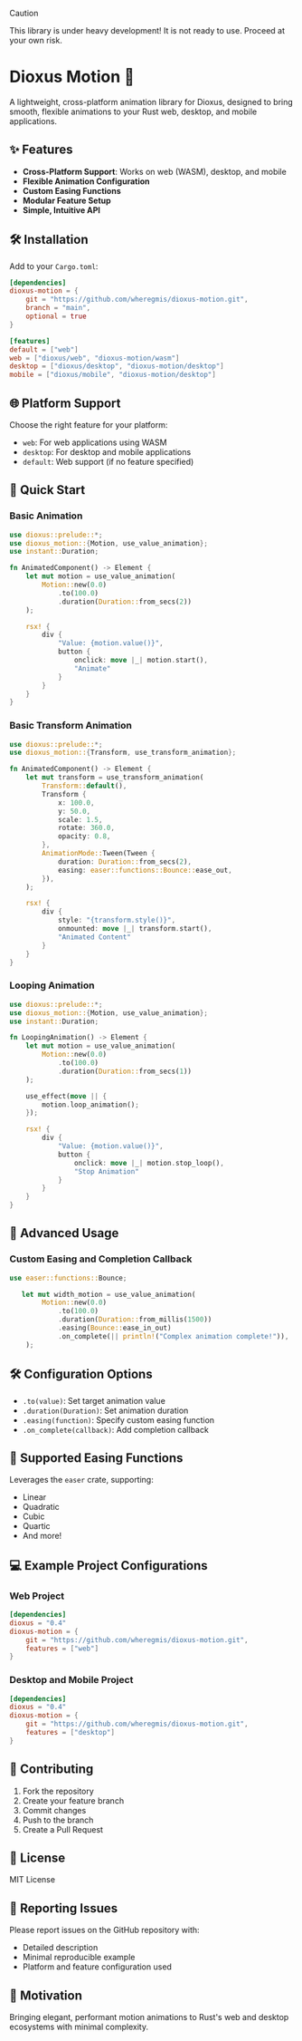 > [!CAUTION]
> This library is under heavy development! It is not ready to use. Proceed at your own risk.

# Dioxus Motion 🚀

A lightweight, cross-platform animation library for Dioxus, designed to bring smooth, flexible animations to your Rust web, desktop, and mobile applications.

## ✨ Features

- **Cross-Platform Support**: Works on web (WASM), desktop, and mobile
- **Flexible Animation Configuration**
- **Custom Easing Functions**
- **Modular Feature Setup**
- **Simple, Intuitive API**

## 🛠 Installation

Add to your `Cargo.toml`:

```toml
[dependencies]
dioxus-motion = { 
    git = "https://github.com/wheregmis/dioxus-motion.git", 
    branch = "main", 
    optional = true 
}

[features]
default = ["web"]
web = ["dioxus/web", "dioxus-motion/wasm"]
desktop = ["dioxus/desktop", "dioxus-motion/desktop"]
mobile = ["dioxus/mobile", "dioxus-motion/desktop"]
```

## 🌐 Platform Support

Choose the right feature for your platform:

- `web`: For web applications using WASM
- `desktop`: For desktop and mobile applications
- `default`: Web support (if no feature specified)

## 🚀 Quick Start

### Basic Animation

```rust
use dioxus::prelude::*;
use dioxus_motion::{Motion, use_value_animation};
use instant::Duration;

fn AnimatedComponent() -> Element {
    let mut motion = use_value_animation(
        Motion::new(0.0)
            .to(100.0)
            .duration(Duration::from_secs(2))
    );

    rsx! {
        div {
            "Value: {motion.value()}",
            button { 
                onclick: move |_| motion.start(), 
                "Animate" 
            }
        }
    }
}
```

### Basic Transform Animation

```rust
use dioxus::prelude::*;
use dioxus_motion::{Transform, use_transform_animation};

fn AnimatedComponent() -> Element {
    let mut transform = use_transform_animation(
        Transform::default(),
        Transform {
            x: 100.0,
            y: 50.0,
            scale: 1.5,
            rotate: 360.0,
            opacity: 0.8,
        },
        AnimationMode::Tween(Tween {
            duration: Duration::from_secs(2),
            easing: easer::functions::Bounce::ease_out,
        }),
    );

    rsx! {
        div {
            style: "{transform.style()}",
            onmounted: move |_| transform.start(),
            "Animated Content"
        }
    }
}
```

### Looping Animation

```rust
use dioxus::prelude::*;
use dioxus_motion::{Motion, use_value_animation};
use instant::Duration;

fn LoopingAnimation() -> Element {
    let mut motion = use_value_animation(
        Motion::new(0.0)
            .to(100.0)
            .duration(Duration::from_secs(1))
    );

    use_effect(move || {
        motion.loop_animation();
    });

    rsx! {
        div {
            "Value: {motion.value()}",
            button { 
                onclick: move |_| motion.stop_loop(), 
                "Stop Animation" 
            }
        }
    }
}
```

## 🎨 Advanced Usage

### Custom Easing and Completion Callback

```rust
use easer::functions::Bounce;

   let mut width_motion = use_value_animation(
        Motion::new(0.0)
            .to(100.0)
            .duration(Duration::from_millis(1500))
            .easing(Bounce::ease_in_out)
            .on_complete(|| println!("Complex animation complete!")),
    );
```

## 🛠 Configuration Options

- `.to(value)`: Set target animation value
- `.duration(Duration)`: Set animation duration
- `.easing(function)`: Specify custom easing function
- `.on_complete(callback)`: Add completion callback

## 🌈 Supported Easing Functions

Leverages the `easer` crate, supporting:
- Linear
- Quadratic
- Cubic
- Quartic
- And more!

## 💻 Example Project Configurations

### Web Project
```toml
[dependencies]
dioxus = "0.4"
dioxus-motion = { 
    git = "https://github.com/wheregmis/dioxus-motion.git", 
    features = ["web"] 
}
```

### Desktop and Mobile Project
```toml
[dependencies]
dioxus = "0.4"
dioxus-motion = { 
    git = "https://github.com/wheregmis/dioxus-motion.git", 
    features = ["desktop"] 
}
```

## 🤝 Contributing

1. Fork the repository
2. Create your feature branch
3. Commit changes
4. Push to the branch
5. Create a Pull Request

## 📄 License

MIT License

## 🐞 Reporting Issues

Please report issues on the GitHub repository with:
- Detailed description
- Minimal reproducible example
- Platform and feature configuration used

## 🌟 Motivation

Bringing elegant, performant motion animations to Rust's web and desktop ecosystems with minimal complexity.